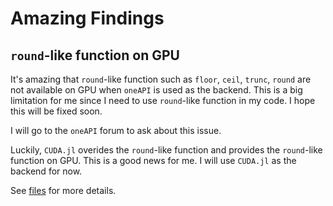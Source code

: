 # Amazing Findings

## `round`-like function on GPU

It's amazing that `round`-like function such as `floor`, `ceil`, `trunc`, `round` are not available on GPU when `oneAPI` is used as the backend. This is a big limitation for me since I need to use `round`-like function in my code. I hope this will be fixed soon.

I will go to the `oneAPI` forum to ask about this issue.

Luckily, `CUDA.jl` overides the `round`-like function and provides the `round`-like function on GPU. This is a good news for me. I will use `CUDA.jl` as the backend for now.

See [files](../validation/rule/round_function/round_function_on_gpu.jl) for more details.